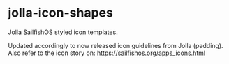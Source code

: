 jolla-icon-shapes
=================

Jolla SailfishOS styled icon templates.


Updated accordingly to now released icon guidelines from Jolla (padding).
Also refer to the icon story on: https://sailfishos.org/apps_icons.html
